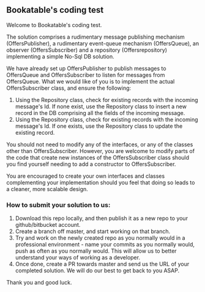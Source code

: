 ## Bookatable's coding test

Welcome to Bookatable's coding test.

The solution comprises a rudimentary message publishing mechanism (OffersPublisher), a rudimentary event-queue mechanism (OffersQueue), 
an observer (OffersSubscriber) and a repository (Offersrepository) implementing a simple No-Sql DB solution.

We have already set up OffersPublisher to publish messages to OffersQueue and OffersSubscriber to listen for messages from OffersQueue. 
What we would like of you is to implement the actual OffersSubscriber class, and ensure the following:

1. Using the Repository class, check for existing records with the incoming message's Id. If none exist, use the Repository class to insert a new record in the DB comprising all the fields of the incoming message.
2. Using the Repository class, check for existing records with the incoming message's Id. If one exists, use the Repository class to update the existing record.

You should not need to modify any of the interfaces, or any of the classes other than OffersSubscriber. However, you are welcome to modify parts of the code that create new instances of the 
OffersSubscriber class should you find yourself needing to add a constructor to OffersSubscriber.

You are encouraged to create your own interfaces and classes complementing your implementation should you feel that doing so leads to a cleaner, more scalable design.

### How to submit your solution to us:

1. Download this repo locally, and then publish it as a new repo to your github/bitbucket account.
2. Create a branch off master, and start working on that branch. 
2. Try and work on the newly created repo as you normally would in a professional environment - name your commits as you normally would, push as often as you normally would. 
This will allow us to better understand your ways of working as a developer.
3. Once done, create a PR towards master and send us the URL of your completed solution. We will do our best to get back to you ASAP.

Thank you and good luck.